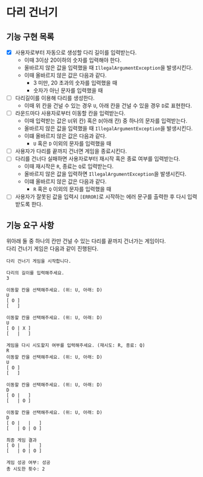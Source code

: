 # 다리 건너기

## 기능 구현 목록
-[x] 사용자로부터 자동으로 생성할 다리 길이를 입력받는다.
  - 이때 3이상 20이하의 숫자를 입력해야 한다.
  - 올바르지 않은 값을 입력했을 때 `IllegalArgumentException`을 발생시킨다.
  - 이때 올바르지 않은 값은 다음과 같다.
    - 3 미만, 20 초과의 숫자를 입력했을 때
    - 숫자가 아닌 문자를 입력했을 때
-[ ] 다리길이를 이용해 다리를 생성한다.
  - 이때 위 칸을 건널 수 있는 경우 `U`, 아래 칸을 건널 수 있을 경우 `D`로 표현한다.
-[ ] 라운드마다 사용자로부터 이동할 칸을 입력받는다.
  - 이때 입력받는 값은 `U`(위 칸) 혹은 `D`(아래 칸) 중 하나의 문자를 입력받는다.
  - 올바르지 않은 값을 입력했을 때 `IllegalArgumentException`을 발생시킨다.
  - 이떄 올바르지 않은 값은 다음과 같다.
    - `U` 혹은 `D` 이외의 문자를 입력했을 때
-[ ] 사용자가 다리를 끝까지 건너면 게임을 종료시킨다.
-[ ] 다리를 건너다 실패하면 사용자로부터 재시작 혹은 종료 여부를 입력받는다.
  - 이때 재시작은 `R`, 종료는 `Q`로 입력받는다.
  - 올바르지 않은 값을 입력하면 `IllegalArgumentException`을 발생시킨다.
  - 이떄 올바르지 않은 값은 다음과 같다.
    - `R` 혹은 `Q` 이외의 문자를 입력했을 때
-[ ] 사용자가 잘못된 값을 입력시 `[ERROR]`로 시작하는 에러 문구를 출력한 후 다시 입력받도록 한다. 

## 기능 요구 사항
위아래 둘 중 하나의 칸만 건널 수 있는 다리를 끝까지 건너가는 게임이다.<br>
다리 건너기 게임은 다음과 같이 진행된다.

```
다리 건너기 게임을 시작합니다.

다리의 길이를 입력해주세요.
3

이동할 칸을 선택해주세요. (위: U, 아래: D)
U
[ O ]
[   ]

이동할 칸을 선택해주세요. (위: U, 아래: D)
U
[ O | X ]
[   |   ]

게임을 다시 시도할지 여부를 입력해주세요. (재시도: R, 종료: Q)
R
이동할 칸을 선택해주세요. (위: U, 아래: D)
U
[ O ]
[   ]

이동할 칸을 선택해주세요. (위: U, 아래: D)
D
[ O |   ]
[   | O ]

이동할 칸을 선택해주세요. (위: U, 아래: D)
D
[ O |   |   ]
[   | O | O ]

최종 게임 결과
[ O |   |   ]
[   | O | O ]

게임 성공 여부: 성공
총 시도한 횟수: 2
```